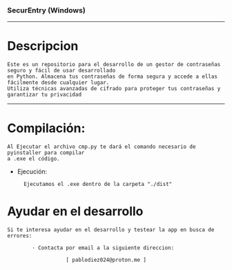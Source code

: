 ### SecurEntry (Windows)

---
# Descripcion
    Este es un repositorio para el desarrollo de un gestor de contraseñas seguro y fácil de usar desarrollado
    en Python. Almacena tus contraseñas de forma segura y accede a ellas fácilmente desde cualquier lugar. 
    Utiliza técnicas avanzadas de cifrado para proteger tus contraseñas y garantizar tu privacidad

---

# Compilación:

    Al Ejecutar el archivo cmp.py te dará el comando necesario de pyinstaller para compilar
    a .exe el código.

- Ejecución:

        Ejecutamos el .exe dentro de la carpeta "./dist" 

# Ayudar en el desarrollo

    Si te interesa ayudar en el desarrollo y testear la app en busca de errores:
            
            · Contacta por email a la siguiente direccion:

                       [ pablodiez024@proton.me ]
